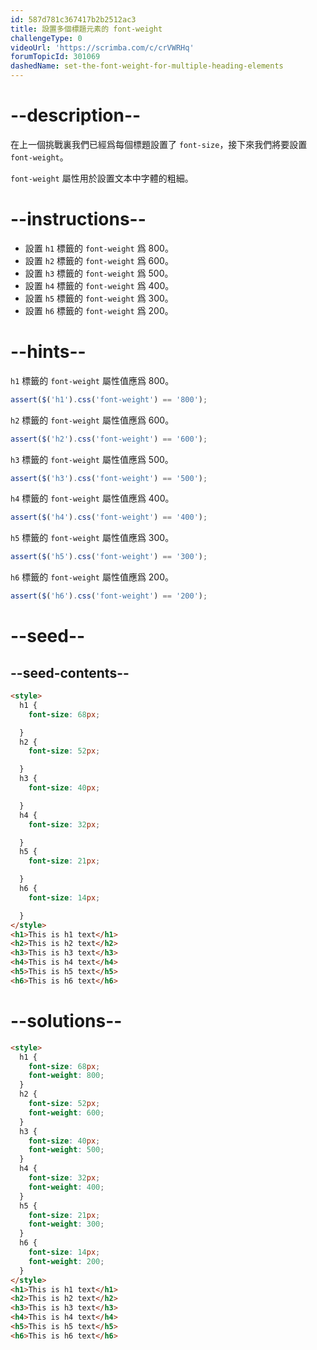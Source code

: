 ```yaml
---
id: 587d781c367417b2b2512ac3
title: 設置多個標題元素的 font-weight
challengeType: 0
videoUrl: 'https://scrimba.com/c/crVWRHq'
forumTopicId: 301069
dashedName: set-the-font-weight-for-multiple-heading-elements
---
```


# --description--

在上一個挑戰裏我們已經爲每個標題設置了 `font-size`，接下來我們將要設置 `font-weight`。

`font-weight` 屬性用於設置文本中字體的粗細。

# --instructions--

<ul><li>設置 <code>h1</code> 標籤的 <code>font-weight</code> 爲 800。</li><li>設置 <code>h2</code> 標籤的 <code>font-weight</code> 爲 600。</li><li>設置 <code>h3</code> 標籤的 <code>font-weight</code> 爲 500。</li><li>設置 <code>h4</code> 標籤的 <code>font-weight</code> 爲 400。</li><li>設置 <code>h5</code> 標籤的 <code>font-weight</code> 爲 300。</li><li>設置 <code>h6</code> 標籤的 <code>font-weight</code> 爲 200。</li></ul>

# --hints--

`h1` 標籤的 `font-weight` 屬性值應爲 800。

```js
assert($('h1').css('font-weight') == '800');
```

`h2` 標籤的 `font-weight` 屬性值應爲 600。

```js
assert($('h2').css('font-weight') == '600');
```

`h3` 標籤的 `font-weight` 屬性值應爲 500。

```js
assert($('h3').css('font-weight') == '500');
```

`h4` 標籤的 `font-weight` 屬性值應爲 400。

```js
assert($('h4').css('font-weight') == '400');
```

`h5` 標籤的 `font-weight` 屬性值應爲 300。

```js
assert($('h5').css('font-weight') == '300');
```

`h6` 標籤的 `font-weight` 屬性值應爲 200。

```js
assert($('h6').css('font-weight') == '200');
```

# --seed--

## --seed-contents--

```html
<style>
  h1 {
    font-size: 68px;

  }
  h2 {
    font-size: 52px;

  }
  h3 {
    font-size: 40px;

  }
  h4 {
    font-size: 32px;

  }
  h5 {
    font-size: 21px;

  }
  h6 {
    font-size: 14px;

  }
</style>
<h1>This is h1 text</h1>
<h2>This is h2 text</h2>
<h3>This is h3 text</h3>
<h4>This is h4 text</h4>
<h5>This is h5 text</h5>
<h6>This is h6 text</h6>
```

# --solutions--

```html
<style>
  h1 {
    font-size: 68px;
    font-weight: 800;
  }
  h2 {
    font-size: 52px;
    font-weight: 600;
  }
  h3 {
    font-size: 40px;
    font-weight: 500;
  }
  h4 {
    font-size: 32px;
    font-weight: 400;
  }
  h5 {
    font-size: 21px;
    font-weight: 300;
  }
  h6 {
    font-size: 14px;
    font-weight: 200;
  }
</style>
<h1>This is h1 text</h1>
<h2>This is h2 text</h2>
<h3>This is h3 text</h3>
<h4>This is h4 text</h4>
<h5>This is h5 text</h5>
<h6>This is h6 text</h6>
```
